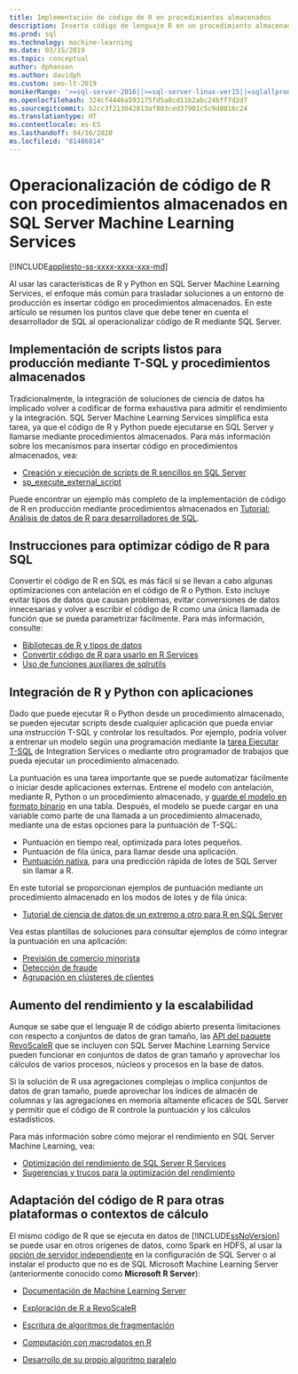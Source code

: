 ```yaml
---
title: Implementación de código de R en procedimientos almacenados
description: Inserte código de lenguaje R en un procedimiento almacenado de SQL Server para que esté disponible para cualquier aplicación cliente que tenga acceso a una base de datos de SQL Server.
ms.prod: sql
ms.technology: machine-learning
ms.date: 03/15/2019
ms.topic: conceptual
author: dphansen
ms.author: davidph
ms.custom: seo-lt-2019
monikerRange: '>=sql-server-2016||>=sql-server-linux-ver15||=sqlallproducts-allversions'
ms.openlocfilehash: 324cf4446a593175fd5a8cd11b2abc24bff7d2d7
ms.sourcegitcommit: b2cc3f213042813af803ced37901c5c9d8016c24
ms.translationtype: HT
ms.contentlocale: es-ES
ms.lasthandoff: 04/16/2020
ms.locfileid: "81486814"
---
```

# <a name="operationalize-r-code-using-stored-procedures-in-sql-server-machine-learning-services"></a>Operacionalización de código de R con procedimientos almacenados en SQL Server Machine Learning Services
[!INCLUDE[appliesto-ss-xxxx-xxxx-xxx-md](../../includes/appliesto-ss-xxxx-xxxx-xxx-md.md)]

Al usar las características de R y Python en SQL Server Machine Learning Services, el enfoque más común para trasladar soluciones a un entorno de producción es insertar código en procedimientos almacenados. En este artículo se resumen los puntos clave que debe tener en cuenta el desarrollador de SQL al operacionalizar código de R mediante SQL Server.

## <a name="deploy-production-ready-script-using-t-sql-and-stored-procedures"></a>Implementación de scripts listos para producción mediante T-SQL y procedimientos almacenados

Tradicionalmente, la integración de soluciones de ciencia de datos ha implicado volver a codificar de forma exhaustiva para admitir el rendimiento y la integración. SQL Server Machine Learning Services simplifica esta tarea, ya que el código de R y Python puede ejecutarse en SQL Server y llamarse mediante procedimientos almacenados. Para más información sobre los mecanismos para insertar código en procedimientos almacenados, vea:

+ [Creación y ejecución de scripts de R sencillos en SQL Server](../tutorials/quickstart-r-create-script.md)
+ [sp_execute_external_script](../../relational-databases/system-stored-procedures/sp-execute-external-script-transact-sql.md)

Puede encontrar un ejemplo más completo de la implementación de código de R en producción mediante procedimientos almacenados en [Tutorial: Análisis de datos de R para desarrolladores de SQL](../../machine-learning/tutorials/sqldev-in-database-r-for-sql-developers.md).

## <a name="guidelines-for-optimizing-r-code-for-sql"></a>Instrucciones para optimizar código de R para SQL

Convertir el código de R en SQL es más fácil si se llevan a cabo algunas optimizaciones con antelación en el código de R o Python. Esto incluye evitar tipos de datos que causan problemas, evitar conversiones de datos innecesarias y volver a escribir el código de R como una única llamada de función que se pueda parametrizar fácilmente. Para más información, consulte:

+ [Bibliotecas de R y tipos de datos](r-libraries-and-data-types.md)
+ [Convertir código de R para usarlo en R Services](converting-r-code-for-use-in-sql-server.md)
+ [Uso de funciones auxiliares de sqlrutils](ref-r-sqlrutils.md)

## <a name="integrate-r-and-python-with-applications"></a>Integración de R y Python con aplicaciones

Dado que puede ejecutar R o Python desde un procedimiento almacenado, se pueden ejecutar scripts desde cualquier aplicación que pueda enviar una instrucción T-SQL y controlar los resultados. Por ejemplo, podría volver a entrenar un modelo según una programación mediante la [tarea Ejecutar T-SQL](https://docs.microsoft.com/sql/integration-services/control-flow/execute-t-sql-statement-task) de Integration Services o mediante otro programador de trabajos que pueda ejecutar un procedimiento almacenado.

La puntuación es una tarea importante que se puede automatizar fácilmente o iniciar desde aplicaciones externas. Entrene el modelo con antelación, mediante R, Python o un procedimiento almacenado, y [guarde el modelo en formato binario](../tutorials/walkthrough-build-and-save-the-model.md) en una tabla. Después, el modelo se puede cargar en una variable como parte de una llamada a un procedimiento almacenado, mediante una de estas opciones para la puntuación de T-SQL:

+ Puntuación en tiempo real, optimizada para lotes pequeños.
+ Puntuación de fila única, para llamar desde una aplicación.
+ [Puntuación nativa](../sql-native-scoring.md), para una predicción rápida de lotes de SQL Server sin llamar a R.

En este tutorial se proporcionan ejemplos de puntuación mediante un procedimiento almacenado en los modos de lotes y de fila única:

+ [Tutorial de ciencia de datos de un extremo a otro para R en SQL Server](../tutorials/walkthrough-data-science-end-to-end-walkthrough.md)

Vea estas plantillas de soluciones para consultar ejemplos de cómo integrar la puntuación en una aplicación:

+ [Previsión de comercio minorista](https://github.com/Microsoft/SQL-Server-R-Services-Samples/blob/master/RetailForecasting/README.md)
+ [Detección de fraude](https://github.com/Microsoft/r-server-fraud-detection)
+ [Agrupación en clústeres de clientes](https://github.com/Microsoft/sql-server-samples/tree/master/samples/features/r-services/getting-started/customer-clustering)

## <a name="boost-performance-and-scale"></a>Aumento del rendimiento y la escalabilidad

Aunque se sabe que el lenguaje R de código abierto presenta limitaciones con respecto a conjuntos de datos de gran tamaño, las [API del paquete RevoScaleR](ref-r-revoscaler.md) que se incluyen con SQL Server Machine Learning Service pueden funcionar en conjuntos de datos de gran tamaño y aprovechar los cálculos de varios procesos, núcleos y procesos en la base de datos.

Si la solución de R usa agregaciones complejas o implica conjuntos de datos de gran tamaño, puede aprovechar los índices de almacén de columnas y las agregaciones en memoria altamente eficaces de SQL Server y permitir que el código de R controle la puntuación y los cálculos estadísticos.

Para más información sobre cómo mejorar el rendimiento en SQL Server Machine Learning, vea:

+ [Optimización del rendimiento de SQL Server R Services](../../machine-learning/r/sql-server-r-services-performance-tuning.md)
+ [Sugerencias y trucos para la optimización del rendimiento](https://gallery.cortanaintelligence.com/Tutorial/SQL-Server-Optimization-Tips-and-Tricks-for-Analytics-Services)

## <a name="adapt-r-code-for-other-platforms-or-compute-contexts"></a>Adaptación del código de R para otras plataformas o contextos de cálculo

El mismo código de R que se ejecuta en datos de [!INCLUDE[ssNoVersion](../../includes/ssnoversion-md.md)] se puede usar en otros orígenes de datos, como Spark en HDFS, al usar la [opción de servidor independiente](../install/sql-machine-learning-standalone-windows-install.md) en la configuración de SQL Server o al instalar el producto que no es de SQL Microsoft Machine Learning Server (anteriormente conocido como **Microsoft R Server**):

+ [Documentación de Machine Learning Server](https://docs.microsoft.com/r-server/)

+ [Exploración de R a RevoScaleR](https://docs.microsoft.com/r-server/r/tutorial-r-to-revoscaler)

+ [Escritura de algoritmos de fragmentación](https://docs.microsoft.com/r-server/r/how-to-developer-write-chunking-algorithms)

+ [Computación con macrodatos en R](https://docs.microsoft.com/r-server/r/tutorial-large-data-tips)

+ [Desarrollo de su propio algoritmo paralelo](https://docs.microsoft.com/r-server/r-reference/revopemar/pemar)


